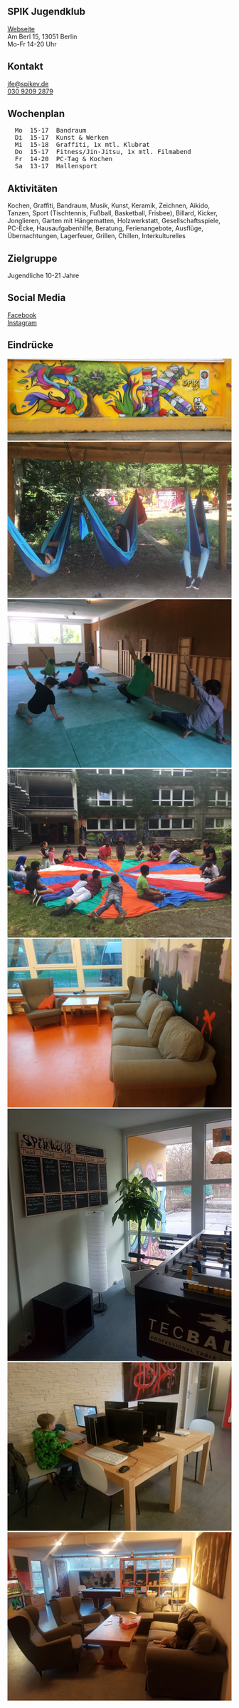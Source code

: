 ## SPIK Jugendklub
<p><div id="gmap"></div></p>
<script>window.onload = showMap('Am Berl 15, 13051 Berlin', 0, 'gmap_mini')</script>
<p>
  <a class="activelink" target="_blank" href="http://www.spikev.de/jugendfreizeiteinrichtung-fuer-menschen-ab-12/">Webseite</a><br>
  Am Berl 15, 13051 Berlin<br>
  Mo-Fr 14-20 Uhr<br>
</p>

## Kontakt
[jfe@spikev.de](mailto:jfe@spikev.de)<br>
<a href="tel:+493092092879">030 9209 2879</a><br>

## Wochenplan
<p>
<pre class="weeklyschedule">
  Mo  15-17  Bandraum
  Di  15-17  Kunst & Werken
  Mi  15-18  Graffiti, 1x mtl. Klubrat
  Do  15-17  Fitness/Jin-Jitsu, 1x mtl. Filmabend
  Fr  14-20  PC-Tag & Kochen 
  Sa  13-17  Hallensport
</pre>
</p>

## Aktivitäten
<p id="activities">
Kochen, Graffiti, Bandraum, Musik, Kunst, Keramik, Zeichnen, Aikido, Tanzen, Sport (Tischtennis, Fußball, Basketball, Frisbee), Billard, Kicker, Jonglieren, Garten mit Hängematten, Holzwerkstatt, Gesellschaftsspiele, PC-Ecke, Hausaufgabenhilfe, Beratung, Ferienangebote, Ausflüge, Übernachtungen, Lagerfeuer, Grillen, Chillen, Interkulturelles
</p>

## Zielgruppe
Jugendliche 10-21 Jahre<br>

## Social Media
<a target="_blank" href="https://www.facebook.com/spik.ev.3/">Facebook</a><br><a target="_blank" href="https://www.instagram.com/jugendclub.spik/">Instagram</a>

## Eindrücke
<div class="mediacontainer">
  <img src="images/SPIK_JK/4.jpg" />
  <img src="images/SPIK_JK/1.jpg" />
  <img src="images/SPIK_JK/3.jpg" />
  <img src="images/SPIK_JK/2.jpg" />
  <img src="images/SPIK_JK/5.jpg" />
  <img src="images/SPIK_JK/6.jpg" />
  <img src="images/SPIK_JK/7.jpg" />
  <img src="images/SPIK_JK/8.jpg" />
</div>

